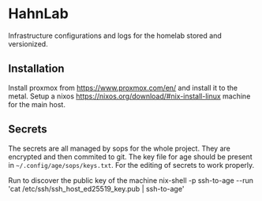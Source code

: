 # HahnLab

Infrastructure configurations and logs for the homelab stored and versionized.

## Installation

Install proxmox from https://www.proxmox.com/en/ and install it to the metal.
Setup a nixos https://nixos.org/download/#nix-install-linux machine for the main host.

## Secrets

The secrets are all managed by sops for the whole project. They are encrypted and then commited to git.
The key file for age should be present in `~/.config/age/sops/keys.txt`. For the editing of secrets to work properly.

Run to discover the public key of the machine
nix-shell -p ssh-to-age --run 'cat /etc/ssh/ssh_host_ed25519_key.pub | ssh-to-age'
